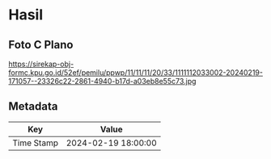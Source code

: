 # Hasil

## Foto C Plano

https://sirekap-obj-formc.kpu.go.id/52ef/pemilu/ppwp/11/11/11/20/33/1111112033002-20240219-171057--23326c22-2861-4940-b17d-a03eb8e55c73.jpg


## Metadata

| Key        | Value               |
| ---------- | ------------------- |
| Time Stamp | 2024-02-19 18:00:00 |



